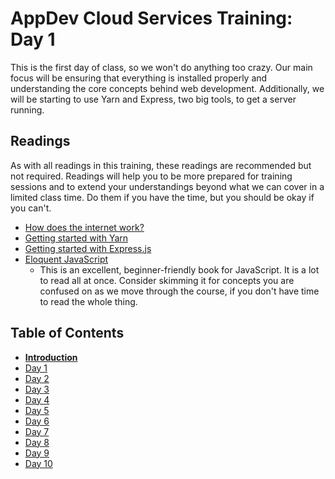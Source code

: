 # AppDev Cloud Services Training: Day 1

This is the first day of class, so we won't do anything too crazy. Our main
focus will be ensuring that everything is installed properly and understanding
the core concepts behind web development. Additionally, we will be starting to
use Yarn and Express, two big tools, to get a server running.

## Readings

As with all readings in this training, these readings are recommended but not
required. Readings will help you to be more prepared for training sessions and
to extend your understandings beyond what we can cover in a limited class time.
Do them if you have the time, but you should be okay if you can't.

* [How does the internet work?](https://developer.mozilla.org/en-US/docs/Learn/Common_questions/How_does_the_Internet_work)
* [Getting started with Yarn](https://yarnpkg.com/en/docs/getting-started)
* [Getting started with Express.js](https://expressjs.com/en/starter/hello-world.html)
* [Eloquent JavaScript](https://eloquentjavascript.net/index.html)
  * This is an excellent, beginner-friendly book for JavaScript. It is a lot to
    read all at once. Consider skimming it for concepts you are confused on as
    we move through the course, if you don't have time to read the whole thing.

## Table of Contents

* [**Introduction**][intro]
* [Day 1][day1]
* [Day 2][day2]
* [Day 3][day3]
* [Day 4][day4]
* [Day 5][day5]
* [Day 6][day6]
* [Day 7][day7]
* [Day 8][day8]
* [Day 9][day9]
* [Day 10][day10]

[intro]: https://github.com/GrinnellAppDev/cloud-services-training
[day1]: https://github.com/GrinnellAppDev/cloud-services-training/tree/day-01
[day2]: https://github.com/GrinnellAppDev/cloud-services-training/tree/day-02
[day3]: https://github.com/GrinnellAppDev/cloud-services-training/tree/day-03
[day4]: https://github.com/GrinnellAppDev/cloud-services-training/tree/day-04
[day5]: https://github.com/GrinnellAppDev/cloud-services-training/tree/day-05
[day6]: https://github.com/GrinnellAppDev/cloud-services-training/tree/day-06
[day7]: https://github.com/GrinnellAppDev/cloud-services-training/tree/day-07
[day8]: https://github.com/GrinnellAppDev/cloud-services-training/tree/day-08
[day9]: https://github.com/GrinnellAppDev/cloud-services-training/tree/day-09
[day10]: https://github.com/GrinnellAppDev/cloud-services-training/tree/day-10
